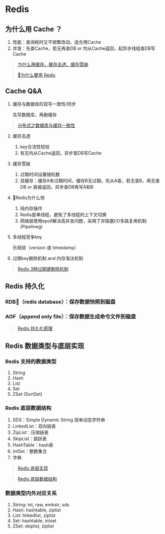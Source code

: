 # Redis

## 为什么用 Cache ？
1. 性能：查询耗时又不频繁改动，适合用Cache
2. 并发：先查Cache，若无再查DB or 均从Cache返回，起异步线程查DB写Cache

> [为什么用缓存、缓存击透、缓存雪崩](http://database.51cto.com/art/201811/586162.htm)

> [为什么要用 Redis](https://juejin.im/post/5b516dc75188251af363492d)

## Cache Q&A
1. 缓存与数据库的双写一致性/同步
    
   先写数据库，再删缓存

> [分布式之数据库与缓存一致性](http://www.cnblogs.com/rjzheng/p/9041659.html)

2. 缓存击透

   1. key合法性校验 
   2. 有无均从Cache返回，异步查DB写Cache

3. 缓存雪崩
 
   1. 过期时间设置随机数
   2. 双缓存：缓存A有过期时间，缓存B无过期。先从A查，若无查B，再无查DB or 直接返回，异步查DB再写A和B 

4. Redis为什么快

   1. 纯内存操作
   2. Redis是单线程，避免了多线程的上下文切换
   3. 网络层使用epoll解决高并发问题，采用了非阻塞I/O多路复用机制(Pipelineg)

5. 多线程竞争key

   乐观锁（version 或 timestamp）

6. 过期key删除机制 and 内存淘汰机制

> [Redis 3种过期键删除机制](https://segmentfault.com/a/1190000004866645)

## Redis 持久化
### RDB（redis database）：保存数据快照到磁盘
### AOF（append only file）：保存数据生成命令文件到磁盘

> [Redis 持久化原理](https://juejin.im/post/5b70dfcf518825610f1f5c16)


## Redis 数据类型与底层实现
### Redis 支持的数据类型
   
   1. String
   2. Hash
   3. List
   4. Set
   5. ZSet (SortSet)

### Redis 底层数据结构

   1. SDS：Simple Dynamic String 简单动态字符串
   2. LinkedList：双向链表
   3. ZipList：压缩链表
   4. SkipList：跳跃表
   5. HashTable：hash表
   6. IntSet：整数集合
   7. 字典

> [Redis 底层实现](http://princessdudu.com/2018/10/15/redis%E5%9F%BA%E7%A1%80/)  

> [Redis 底层数据结构](https://www.jianshu.com/p/f8ccf8806095)

### 数据类型内外对应关系

   1. String: int, raw, embstr, sds
   2. Hash: hashtable, ziplist 
   3. List: linkedlist, ziplist
   4. Set: hashtable, intset
   5. ZSet: skiplist, ziplist

   